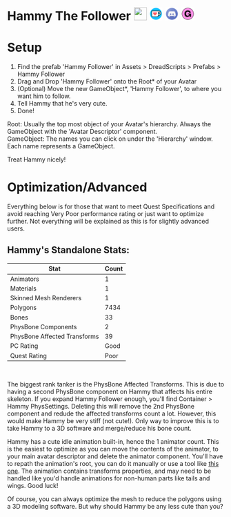 # Hammy The Follower [<img src="https://github.com/Dreadrith/DreadScripts/raw/main/Other/DreadLogo.png" width="30" height="30">](https://dreadrith.com/links/ "Dreadrith") [<img src="https://github.com/JustSleightly/Resources/raw/main/Icons/Ko-fi.png" width="30" height="30">](https://dreadrith.com/kofi/ "Store") [<img src="https://github.com/JustSleightly/Resources/raw/main/Icons/Discord.png" width="30" height="30">](https://dreadrith.com/discord/ "Discord") [<img src="https://github.com/JustSleightly/Resources/raw/main/Icons/Store.png" width="30" height="30">](https://www.dreadrith.com/ "Store")

Setup
=====
1. Find the prefab 'Hammy Follower' in Assets > DreadScripts > Prefabs > Hammy Follower
2. Drag and Drop 'Hammy Follower' onto the Root* of your Avatar
3. (Optional) Move the new GameObject*, 'Hammy Follower', to where you want him to follow.
4. Tell Hammy that he's very cute.
5. Done!

Root: Usually the top most object of your Avatar's hierarchy. Always the GameObject with the 'Avatar Descriptor' component.<br>
GameObject: The names you can click on under the 'Hierarchy' window. Each name represents a GameObject.

Treat Hammy nicely!



Optimization/Advanced
======================
Everything below is for those that want to meet Quest Specifications and avoid reaching Very Poor performance rating or just want to optimize further.
Not everything will be explained as this is for slightly advanced users.

Hammy's Standalone Stats:
-------------------------
| Stat  | Count |
| --- | --- |
| Animators  | 1  |
| Materials  | 1  |
| Skinned Mesh Renderers  | 1  |
| Polygons  | 7434  |
| Bones  | 33  |
| PhysBone Components  | 2  |
| PhysBone Affected Transforms  | 39  |
| PC Rating | Good  |
| Quest Rating | Poor  |

<br>

The biggest rank tanker is the PhysBone Affected Transforms. This is due to having a second PhysBone component on Hammy that affects his entire skeleton.
If you expand Hammy Follower enough, you'll find Container > Hammy PhysSettings. Deleting this will remove the 2nd PhysBone component and redude the affected transforms count a lot.
However, this would make Hammy be very stiff (not cute!). Only way to improve this is to take Hammy to a 3D software and merge/reduce his bone count.

Hammy has a cute idle animation built-in, hence the 1 animator count. This is the easiest to optimize as you can move the contents of the animator, to your main avatar descriptor and delete the animator component.
You'll have to repath the animation's root, you can do it manually or use a tool like [this one](https://github.com/Dreadrith/Unity-Animation-Hierarchy-Editor).
The animation contains transforms properties, and may need to be handled like you'd handle animations for non-human parts like tails and wings. Good luck!

Of course, you can always optimize the mesh to reduce the polygons using a 3D modeling software.
But why should Hammy be any less cute than you?
